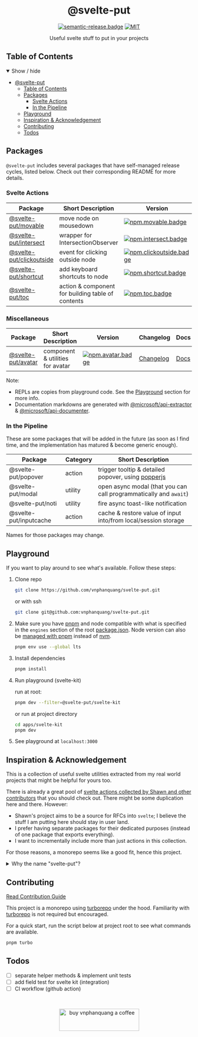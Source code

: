 <div align="center">

# @svelte-put

[![semantic-release.badge]][semantic-release] [![MIT][license.badge]][license]

Useful svelte stuff to put in your projects

</div>

## Table of Contents

<details open>
  <summary>Show / hide</summary>

- [@svelte-put](#svelte-put)
  - [Table of Contents](#table-of-contents)
  - [Packages](#packages)
    - [Svelte Actions](#svelte-actions)
    - [In the Pipeline](#in-the-pipeline)
  - [Playground](#playground)
  - [Inspiration & Acknowledgement](#inspiration--acknowledgement)
  - [Contributing](#contributing)
  - [Todos](#todos)

</details>

## Packages

`@svelte-put` includes several packages that have self-managed release cycles, listed below. Check out their corresponding README for more details.

### Svelte Actions

| Package | Short Description | Version | Changelog | Docs | REPL |
| --- | --- | --- | --- | --- | --- |
| [@svelte-put/movable][github.movable] | move node on mousedown | [![npm.movable.badge]][npm.movable] | [Changelog][github.movable.changelog] | [Docs][github.movable.docs] | [REPL][repl.movable] |
| [@svelte-put/intersect][github.intersect] | wrapper for IntersectionObserver | [![npm.intersect.badge]][npm.intersect] | [Changelog][github.intersect.changelog] | [Docs][github.intersect.docs] | [REPL][repl.intersect] |
| [@svelte-put/clickoutside][github.clickoutside] | event for clicking outside node | [![npm.clickoutside.badge]][npm.clickoutside] | [Changelog][github.clickoutside.changelog] | [Docs][github.clickoutside.docs] | [REPL][repl.clickoutside] |
| [@svelte-put/shortcut][github.shortcut] | add keyboard shortcuts to node | [![npm.shortcut.badge]][npm.shortcut] | [Changelog][github.shortcut.changelog] | [Docs][github.shortcut.docs] |
| [@svelte-put/toc][github.toc] | action & component for building table of contents | [![npm.toc.badge]][npm.toc] | [Changelog][github.toc.changelog] | [Docs][github.toc.docs] |

### Miscellaneous

| Package | Short Description | Version | Changelog | Docs | REPL |
| --- | --- | --- | --- | --- | --- |
| [@svelte-put/avatar][github.avatar] | component & utilities for avatar | [![npm.avatar.badge]][npm.avatar] | [Changelog][github.avatar.changelog] | [Docs][github.avatar.docs] | |

Note:

- REPLs are copies from playground code. See the [Playground](#playground) section for more info.
- Documentation markdowns are generated with [@microsoft/api-extractor] & [@microsoft/api-documenter].

### In the Pipeline

These are some packages that will be added in the future (as soon as I find time, and the implementation has matured & become generic enough).

| Package | Category | Short Description |
| --- | --- | --- |
| @svelte-put/popover | action | trigger tooltip & detailed popover, using [popperjs](https://popper.js.org/) |
| @svelte-put/modal | utility | open async modal (that you can call programmatically and `await`) |
| @svelte-put/noti | utility | fire async toast-like notification |
| @svelte-put/inputcache | action | cache & restore value of input into/from local/session storage |

Names for those packages may change.

## Playground

If you want to play around to see what's available. Follow these steps:

1. Clone repo

    ```bash
    git clone https://github.com/vnphanquang/svelte-put.git
    ```

    or with ssh

    ```bash
    git clone git@github.com:vnphanquang/svelte-put.git
    ```

2. Make sure you have [pnpm] and node compatible with what is specified in the `engines` section of the root [package.json](./package.json#engines). Node version can also be [managed with pnpm][pnpm.env] instead of [nvm].

    ```bash
    pnpm env use --global lts
    ```


3. Install dependencies

    ```bash
    pnpm install
    ```

4. Run playground (svelte-kit)

    run at root:

    ```bash
    pnpm dev --filter=@svelte-put/svelte-kit
    ```

    or run at project directory

    ```bash
    cd apps/svelte-kit
    pnpm dev
    ```

5. See playground at `localhost:3000`

## Inspiration & Acknowledgement

This is a collection of useful svelte utilities extracted from my real world projects that might be helpful for yours too.

There is already a great pool of [svelte actions collected by Shawn and other contributors](https://github.com/sw-yx/svelte-actions) that you should check out. There might be some duplication here and there. However:

- Shawn's project aims to be a source for RFCs into `svelte`; I believe the stuff I am putting here should stay in user land.
- I prefer having separate packages for their dedicated purposes (instead of one package that exports everything).
- I want to incrementally include more than just actions in this collection.

For those reasons, a monorepo seems like a good fit, hence this project.

<details>
  <summary>Why the name "svelte-put"?</summary>

Because I needed to come up quickly with a name short enough & easy to remember, and it was late at night as my creativity was running low. `use` was the first option but no longer available in the npm registry. `put` came up next in mind and I stuck with it...

</details>

## Contributing

[Read Contribution Guide][github.contributing]

This project is a monorepo using [turborepo] under the hood. Familiarity with [turborepo] is not required but encouraged.

For a quick start, run the script below at project root to see what commands are available.

```bash
pnpm turbo
```

## Todos

- [ ] separate helper methods & implement unit tests
- [ ] add field test for svelte kit (integration)
- [ ] CI workflow (github action)

<br />

<div align="center">

</div>

<p align="center">
  <a href="https://www.buymeacoffee.com/vnphanquang" target="_blank">
    <img
      src="https://cdn.buymeacoffee.com/buttons/v2/default-yellow.png"
      height="60"
      width="217"
      alt="buy vnphanquang a coffee"
    />
  </a>
</p>

<!-- github specifics -->
[github.contributing]: ./CONTRIBUTING.md
[github.issues]: https://github.com/vnphanquang/svelte-action-movable/issues?q=

[github.movable]: https://github.com/vnphanquang/svelte-put/tree/main/packages/actions/movable
[github.movable.changelog]: https://github.com/vnphanquang/svelte-put/blob/main/packages/actions/movable/CHANGELOG.md
[github.movable.docs]: https://github.com/vnphanquang/svelte-put/blob/main/packages/actions/movable/api/docs/index.md

[github.intersect]: https://github.com/vnphanquang/svelte-put/tree/main/packages/actions/intersect
[github.intersect.changelog]: https://github.com/vnphanquang/svelte-put/blob/main/packages/actions/intersect/CHANGELOG.md
[github.intersect.docs]: https://github.com/vnphanquang/svelte-put/blob/main/packages/actions/intersect/api/docs/index.md

[github.clickoutside]: https://github.com/vnphanquang/svelte-put/tree/main/packages/actions/clickoutside
[github.clickoutside.changelog]: https://github.com/vnphanquang/svelte-put/blob/main/packages/actions/clickoutside/CHANGELOG.md
[github.clickoutside.docs]: https://github.com/vnphanquang/svelte-put/blob/main/packages/actions/clickoutside/api/docs/index.md

[github.shortcut]: https://github.com/vnphanquang/svelte-put/tree/main/packages/actions/shortcut
[github.shortcut.changelog]: https://github.com/vnphanquang/svelte-put/blob/main/packages/actions/shortcut/CHANGELOG.md
[github.shortcut.docs]: https://github.com/vnphanquang/svelte-put/blob/main/packages/actions/shortcut/api/docs/index.md

[github.avatar]: https://github.com/vnphanquang/svelte-put/tree/main/packages/misc/avatar
[github.avatar.changelog]: https://github.com/vnphanquang/svelte-put/blob/main/packages/misc/avatar/CHANGELOG.md
[github.avatar.docs]: https://github.com/vnphanquang/svelte-put/blob/main/packages/misc/avatar/api/docs/index.md

[github.toc]: https://github.com/vnphanquang/svelte-put/tree/main/packages/actions/toc
[github.toc.changelog]: https://github.com/vnphanquang/svelte-put/blob/main/packages/actions/toc/CHANGELOG.md
[github.toc.docs]: https://github.com/vnphanquang/svelte-put/blob/main/packages/actions/toc/api/docs/index.md

<!-- heading badge -->
[semantic-release]: https://github.com/semantic-release/semantic-release
[semantic-release.badge]: https://img.shields.io/badge/%20%20%F0%9F%93%A6%F0%9F%9A%80-semantic--release-e10079.svg
[license.badge]: https://img.shields.io/badge/license-MIT-blue.svg
[license]: ./LICENSE

<!-- npm -->
[npm.movable.badge]: https://img.shields.io/npm/v/@svelte-put/movable
[npm.movable]: https://www.npmjs.com/package/@svelte-put/movable
[npm.intersect.badge]: https://img.shields.io/npm/v/@svelte-put/intersect
[npm.intersect]: https://www.npmjs.com/package/@svelte-put/intersect
[npm.clickoutside.badge]: https://img.shields.io/npm/v/@svelte-put/clickoutside
[npm.clickoutside]: https://www.npmjs.com/package/@svelte-put/clickoutside
[npm.shortcut.badge]: https://img.shields.io/npm/v/@svelte-put/shortcut
[npm.shortcut]: https://www.npmjs.com/package/@svelte-put/shortcut
[npm.avatar.badge]: https://img.shields.io/npm/v/@svelte-put/avatar
[npm.avatar]: https://www.npmjs.com/package/@svelte-put/avatar
[npm.toc.badge]: https://img.shields.io/npm/v/@svelte-put/toc
[npm.toc]: https://www.npmjs.com/package/@svelte-put/toc

<!-- svelte REPL -->
[repl.movable]: https://svelte.dev/repl/88a7c1fc2e134db7b58786d5f385fc5d
[repl.clickoutside]: https://svelte.dev/repl/9e5f9ee41c2c45aa8523993e357f6e78
[repl.intersect]: https://svelte.dev/repl/835eacce6ac44aff95a7cb0bb5ca200d
<!-- [repl.avatar]: https://svelte.dev/repl/ -->

[@microsoft/api-extractor]: https://www.npmjs.com/package/@microsoft/api-extractor
[@microsoft/api-documenter]: https://www.npmjs.com/package/@microsoft/api-documenter

[pnpm]: https://pnpm.io/
[pnpm.env]: https://pnpm.io/cli/env

[turborepo]: https://turborepo.org/
[nvm]: https://github.com/nvm-sh/nvm
